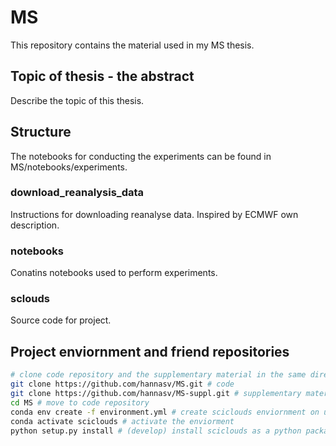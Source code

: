 # MS
This repository contains the material used in my MS thesis.

## Topic of thesis - the abstract
Describe the topic of this thesis.

## Structure
The notebooks for conducting the experiments can be found in MS/notebooks/experiments.
### download_reanalysis_data
Instructions for downloading reanalyse data. Inspired by ECMWF own description.
### notebooks 
Conatins notebooks used to perform experiments.
### sclouds
Source code for project.



## Project enviornment and friend repositories

```bash
# clone code repository and the supplementary material in the same directory.
git clone https://github.com/hannasv/MS.git # code
git clone https://github.com/hannasv/MS-suppl.git # supplementary material
cd MS # move to code repository
conda env create -f environment.yml # create sciclouds enviornment on unix-system
conda activate sciclouds # activate the enviorment
python setup.py install # (develop) install sciclouds as a python package
```
